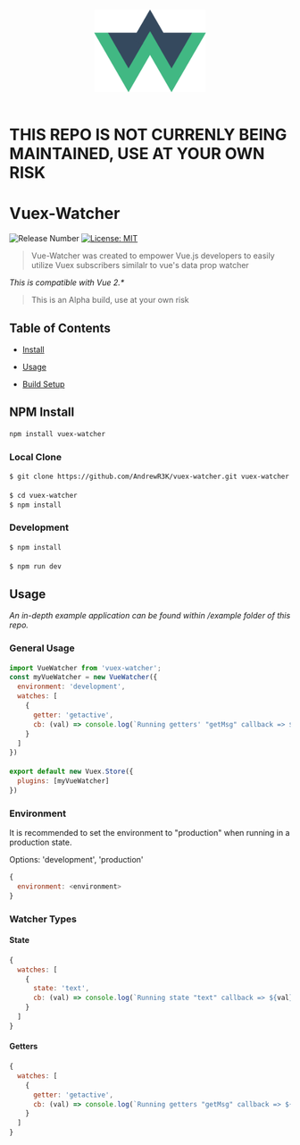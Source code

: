 <p align="center">
  <br>
  <img width="200" src="./app-example/src/assets/logo.png" alt="logo of vue-watcher repository">
  <br>
  <br>
</p>

# THIS REPO IS NOT CURRENLY BEING MAINTAINED, USE AT YOUR OWN RISK
# Vuex-Watcher
![ ![Release Number]()](https://img.shields.io/badge/Release-0.1.3-%233fbced.svg)
[![License: MIT](https://img.shields.io/badge/License-MIT-blue.svg)](https://opensource.org/licenses/MIT)

> Vue-Watcher was created to empower Vue.js developers to easily utilize Vuex subscribers similalr to vue's data prop watcher 

_This is compatible with Vue 2.*_

> This is an Alpha build, use at your own risk

## Table of Contents

-  [Install](#install)

-  [Usage](#usage)

-  [Build Setup](#build)


## NPM Install

``` bash
npm install vuex-watcher
```

### Local Clone

``` bash
$ git clone https://github.com/AndrewR3K/vuex-watcher.git vuex-watcher

$ cd vuex-watcher
$ npm install
```

### Development

```bash
$ npm install

$ npm run dev
```

## Usage
_An in-depth example application can be found within /example folder of this repo._

### General Usage
```javascript
import VueWatcher from 'vuex-watcher';
const myVueWatcher = new VueWatcher({
  environment: 'development',
  watches: [
    {
      getter: 'getactive',
      cb: (val) => console.log(`Running getters' "getMsg" callback => ${val}`)
    }
  ]
})

export default new Vuex.Store({
  plugins: [myVueWatcher]
})
```

### Environment
It is recommended to set the environment to "production" when running in a production state.

Options: 'development', 'production'

```javascript
{
  environment: <environment>
}
```

### Watcher Types

#### State
```javascript
{
  watches: [
    {
      state: 'text',
      cb: (val) => console.log(`Running state "text" callback => ${val}`)
    }
  ]
}
```

#### Getters
```javascript
{
  watches: [
    {
      getter: 'getactive',
      cb: (val) => console.log(`Running getters "getMsg" callback => ${val}`)
    }
  ]
}
```

